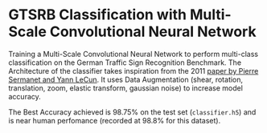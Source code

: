 # GTSRB Classification with Multi-Scale Convolutional Neural Network
Training a  Multi-Scale Convolutional Neural Network to perform multi-class classification on the German Traffic Sign Recognition Benchmark.
The Architecture of the classifier takes inspiration from the 2011 [paper by Pierre Sermanet and Yann LeCun](http://yann.lecun.com/exdb/publis/pdf/sermanet-ijcnn-11.pdf).
It uses Data Augmentation (shear, rotation, translation, zoom, elastic transform, gaussian noise) to increase model accuracy.

The Best Accuracy achieved is 98.75% on the test set (```classifier.h5```) and is near human perfomance (recorded at 98.8% for this dataset). 
